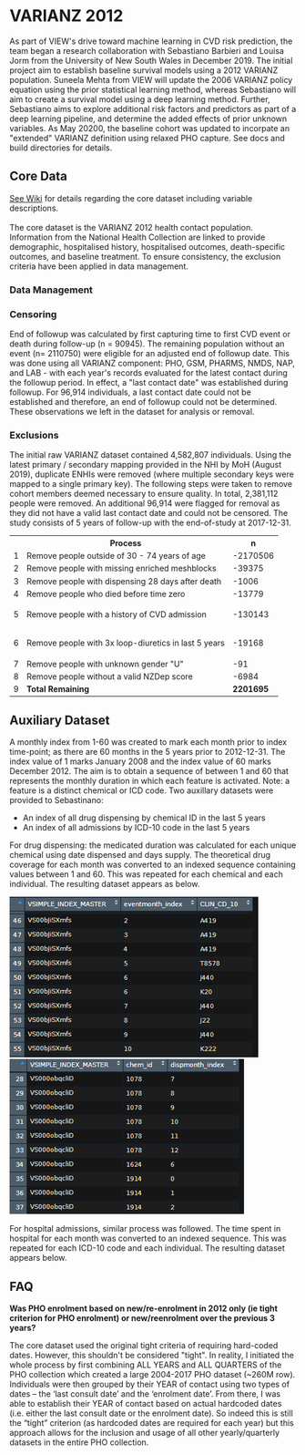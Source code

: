 # VARIANZ 2012

As part of VIEW's drive toward machine learning in CVD risk prediction, the team began a research collaboration with Sebastiano Barbieri and Louisa Jorm from the University of New South Wales in December 2019. The initial project aim to establish baseline survival models using a 2012 VARIANZ population. Suneela Mehta from VIEW will update the 2006 VARIANZ policy equation using the prior statistical learning method, whereas Sebastiano will aim to create a survival model using a deep learning method. Further, Sebastiano aims to explore additional risk factors and predictors as part of a deep learning pipeline, and determine the added effects of prior unknown variables. As May 20200, the baseline cohort was updated to incorpate an "extended" VARIANZ definition using relaxed PHO capture. See docs and build directories for details.

## Core Data
<a href="https://github.com/VIEW2020/Varianz2012/wiki" target="_blank">See Wiki</a> for details regarding the core dataset including variable descriptions.<br></br>
The core dataset is the VARIANZ 2012 health contact population. Information from the National Health Collection are linked to provide demographic, hospitalised history, hospitalised outcomes, death-specific outcomes, and baseline treatment. To ensure consistency, the exclusion criteria have been applied in data management. 

<h3>Data Management</h3>

### Censoring
End of followup was calculated by first capturing time to first CVD event or death during follow-up (n = 90945). The remaining population without an event (n= 2110750) were eligible for an adjusted end of followup date. This was done using all VARIANZ component: PHO, GSM, PHARMS, NMDS, NAP, and LAB - with each year's records evaluated for the latest contact during the followup period. In effect, a "last contact date" was established during followup. For 96,914 individuals, a last contact date could not be established and therefore, an end of followup could not be determined. These observations we left in the dataset for analysis or removal.

### Exclusions
<p>The initial raw VARIANZ dataset contained 4,582,807 individuals. Using the latest primary / secondary mapping provided in the NHI by MoH (August 2019), duplicate ENHIs were removed (where multiple secondary keys were mapped to a single primary key). The following steps were taken to remove cohort members deemed necessary to ensure quality. In total, 2,381,112 people were removed. An additional 96,914 were flagged for removal as they did not have a valid last contact date and could not be censored. The study consists of 5 years of follow-up with the end-of-study at 2017-12-31.</p>

<table>
  <colgroup>
    <col/>
    <col/>
    <col/>
  </colgroup>
  <tbody>
    <tr>
      <th class="numberingColumn">
        <br/>
      </th>
      <th>Process</th>
      <th>n</th>
    </tr>
    <tr>
      <td class="numberingColumn">1</td>
      <td>Remove people outside of 30 - 74 years of age</td>
      <td>-2170506</td>
    </tr>
    <tr>
      <td class="numberingColumn" colspan="1">2</td>
      <td colspan="1">Remove people with missing enriched meshblocks</td>
      <td colspan="1">-39375</td>
    </tr>
    <tr>
      <td class="numberingColumn" colspan="1">3</td>
      <td colspan="1">Remove people with dispensing 28 days after death</td>
      <td colspan="1">-1006</td>
    </tr>
    <tr>
      <td class="numberingColumn" colspan="1">4</td>
      <td colspan="1">Remove people who died before time zero</td>
      <td colspan="1">-13779</td>
    </tr>
    <tr>
      <td class="numberingColumn" colspan="1">5</td>
      <td colspan="1">Remove people with a history of CVD admission</td>
      <td colspan="1">
        <p>-130143 </p>
      </td>
    </tr>
    <tr>
      <td class="numberingColumn" colspan="1">6</td>
      <td colspan="1">Remove people with 3x loop-diuretics in last 5 years</td>
      <td colspan="1">
        <p>-19168</p>
      </td>
    </tr>
    <tr>
      <td class="numberingColumn" colspan="1">7</td>
      <td colspan="1">Remove people with unknown gender "U"</td>
      <td colspan="1">-91</td>
    </tr>
    <tr>
      <td class="numberingColumn" colspan="1">8</td>
      <td colspan="1">Remove people without a valid NZDep score</td>
      <td colspan="1">-6984</td>
    </tr>
    <tr>
      <td class="numberingColumn" colspan="1">9</td>
      <td colspan="1"><span style="font-weight:bold">Total Remaining</span></td>
      <td colspan="1"><span style="font-weight:bold">2201695</span></td>
    </tr>
  </tbody>
</table>

## Auxiliary Dataset
A monthly index from 1-60 was created to mark each month prior to index time-point; as there are 60 months in the 5 years prior to 2012-12-31. The index value of 1 marks January 2008 and the index value of 60 marks December 2012. The aim is to obtain a sequence of between 1 and 60 that represents the monthly duration in which each feature is activated. Note: a feature is a distinct chemical or ICD code. Two auxillary datasets were provided to Sebastinano:

- An index of all drug dispensing by chemical ID in the last 5 years
- An index of all admissions by ICD-10 code in the last 5 years
  
For drug dispensing: the medicated duration was calculated for each unique chemical using date dispensed and days supply. The theoretical drug coverage for each month was converted to an indexed sequence containing values between 1 and 60. This was repeated for each chemical and each individual. The resulting dataset appears as below.

![picture](/images/adm_index.png)
![picture](/images/disp_index.png)

For hospital admissions, similar process was followed. The time spent in hospital for each month was converted to an indexed sequence. This was repeated for each ICD-10 code and each individual. The resulting dataset appears below.

## FAQ
<strong>Was PHO enrolment based on new/re-enrolment in 2012 only (ie tight criterion for PHO enrolment) or new/reenrolment over the previous 3 years?</strong>

<p>The core dataset used the original tight criteria of requiring hard-coded dates. However, this shouldn't be considered "tight". In reality, I initiated the whole process by first combining ALL YEARS and ALL QUARTERS of the PHO collection which created a large 2004-2017 PHO dataset (~260M row). Individuals were then grouped by their YEAR of contact using two types of dates – the ‘last consult date’ and the ‘enrolment date’. From there, I was able to establish their YEAR of contact based on actual hardcoded dates (i.e. either the last consult date or the enrolment date). So indeed this is still the “tight” criterion (as hardcoded dates are required for each year) but this approach allows for the inclusion and usage of all other yearly/quarterly datasets in the entire PHO collection. </p>

